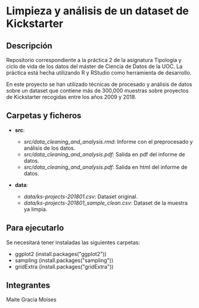 # Limpieza y análisis de un dataset de Kickstarter  


## Descripción  

Repositorio correspondiente a la práctica 2 de la asignatura Tipología y ciclo de vida de los datos 
del máster de Ciencia de Datos de la UOC. La práctica está hecha utilizando R y RStudio como herramienta de desarrollo.

En este proyecto se han utilizado técnicas de procesado y análisis de datos sobre un dataset que contiene más de 300,000 muestras sobre proyectos de Kickstarter recogidas entre los años 2009 y 2018.


## Carpetas y ficheros  

- **src**:
    - *src/data_cleaning_and_analysis.rmd*: Informe con el preprocesado y análisis de los datos.
    - *src/data_cleaning_and_analysis.pdf*: Salida en pdf del informe de datos.
    - *src/data_cleaning_and_analysis.pdf*: Salida en html del informe de datos.
    
- **data**:
    - *data/ks-projects-201801.csv*: Dataset original.
    - *data/ks-projects-201801_sample_clean.csv*: Dataset de la muestra ya limpia.


## Para ejecutarlo

Se necesitará tener instaladas las siguientes carpetas:

- ggplot2 (install.packages("ggplot2"))
- sampling (install.packages("sampling"))
- gridExtra (install.packages("gridExtra"))

## Integrantes  

Maite Gracia Moises
